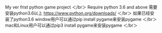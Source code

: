 My ver frist python game  project ＜/br＞
Require python 3.6 and above 需要安装python3.6以上 https://www.python.org/downloads/  ＜/br＞
如果已经安装了python3.6 window用户可以通过pip install pygame来安装pygame ＜/br＞
mac和Linux用户可以通过pip3 install pygame来安装pygame ＜/br＞
